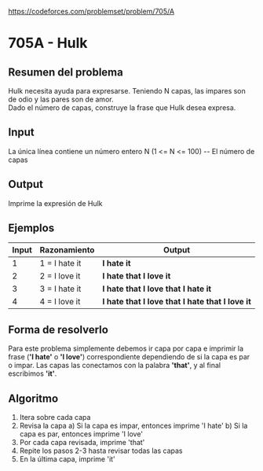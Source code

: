 https://codeforces.com/problemset/problem/705/A

# 705A - Hulk

## Resumen del problema
Hulk necesita ayuda para expresarse. Teniendo N capas, las impares son de odio y las pares son de amor. \
Dado el número de capas, construye la frase que Hulk desea expresa.

## Input
La única línea contiene un número entero N (1 <= N <= 100) -- El número de capas 

## Output
Imprime la expresión de Hulk

## Ejemplos
| Input | Razonamiento  | Output    |
| ----- | :------------ | --------- |
| 1     | 1 = I hate it     | **I hate it** |
| 2     | 2 = I love it     | **I hate that I love it** |
| 3     | 3 = I hate it     | **I hate that I love that I hate it** |
| 4     | 4 = I love it     | **I hate that I love that I hate that I love it** |

## Forma de resolverlo
Para este problema simplemente debemos ir capa por capa e imprimir la frase (**'I hate'** o **'I love'**) correspondiente dependiendo de si la capa es par o impar. Las capas las conectamos con la palabra **'that'**, y al final escribimos **'it'**.

## Algoritmo
1) Itera sobre cada capa
2) Revisa la capa
a) Si la capa es impar, entonces imprime 'I hate'
b) Si la capa es par, entonces imprime 'I love'
3) Por cada capa revisada, imprime 'that'
4) Repite los pasos 2-3 hasta revisar todas las capas
5) En la última capa, imprime 'it'
